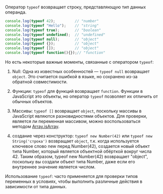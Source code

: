 ﻿Оператор `typeof` возвращает строку, представляющую тип данных операнда.

```js
console.log(typeof 42);         // "number"
console.log(typeof "Hello");    // "string"
console.log(typeof true);       // "boolean"
console.log(typeof undefined);  // "undefined"
console.log(typeof null);       // "object"
console.log(typeof {});         // "object"
console.log(typeof []);         // "object"
console.log(typeof function(){});// "function"
```

Но есть некоторые важные моменты, связанные с оператором `typeof`:

1. Null: Одна из известных особенностей — `typeof null` возвращает `object`. Это считается ошибкой в языке, но сохранено из-за обратной совместимости.

2. Функции: `typeof` для функций возвращает `function`. Функции в JavaScript это объекты, но оператор `typeof` позволяет их отличить от обычных объектов.

3. Массивы: `typeof []` возвращает `object`, поскольку массивы в JavaScript являются разновидностями объектов. Для проверки, является ли переменная массивом, можно воспользоваться методом
[Array.isArray](/js/array-isarray/).

4. создание через конструктор: `typeof new Number(42)` или `typeof new String('строка')` возвращает  `object`, т.к. когда используется ключевое слово new перед Number(42), создается новый объект типа Number, который является объектной обёрткой вокруг числа 42. Таким образом, typeof new Number(42) возвращает "object", поскольку вы создали объект типа Number, даже если его внутреннее значение является числом.


Использование `typeof`: часто применяется для проверки типов переменных в условиях, чтобы выполнить различные действия в зависимости от типа данных.
